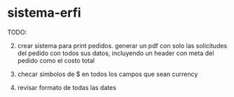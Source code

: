 # sistema-erfi
 
TODO:

2. crear sistema para print pedidos. generar un pdf con solo las solicitudes del pedido con todos sus datos, incluyendo un header con meta del pedido como el costo total

3. checar simbolos de $ en todos los campos que sean currency

4. revisar formato de todas las dates

